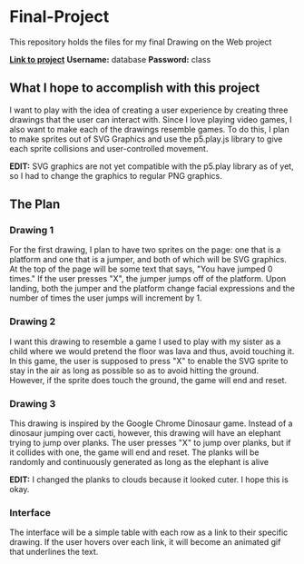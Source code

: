 # Final-Project

This repository holds the files for my final Drawing on the Web project

**[Link to project](https://i6.cims.nyu.edu/~ak5352/380/Final/)**
**Username:** database
**Password:** class

## What I hope to accomplish with this project

I want to play with the idea of creating a user experience by creating three drawings that the user can interact with. 
Since I love playing video games, I also want to make each of the drawings resemble games. To do this, I plan to make sprites out of
SVG Graphics and use the p5.play.js library to give each sprite collisions and user-controlled movement. 

**EDIT:** SVG graphics are not yet compatible with the p5.play library as of yet, so I had to change the graphics to regular PNG graphics.

## The Plan

### Drawing 1

For the first drawing, I plan to have two sprites on the page: one that is a platform and one that is a jumper, and both of which will be 
SVG graphics. At the top of the page will be some text that says, "You have jumped 0 times." If the user presses "X", the jumper jumps 
off of the platform. Upon landing, both the jumper and the platform change facial expressions and the number of times the user jumps
will increment by 1. 

### Drawing 2

I want this drawing to resemble a game I used to play with my sister as a child where we would pretend the floor was lava and thus, avoid
touching it. In this game, the user is supposed to press "X" to enable the SVG sprite to stay in the air as long as possible so as to 
avoid hitting the ground. However, if the sprite does touch the ground, the game will end and reset. 

### Drawing 3

This drawing is inspired by the Google Chrome Dinosaur game. Instead of a dinosaur jumping over cacti, however, this drawing will have
an elephant trying to jump over planks. The user presses "X" to jump over planks, but if it collides with one, the game will end and reset.
The planks will be randomly and continuously generated as long as the elephant is alive

**EDIT:** I changed the planks to clouds because it looked cuter. I hope this is okay. 

### Interface

The interface will be a simple table with each row as a link to their specific drawing. If the user hovers over each link, it will
become an animated gif that underlines the text. 





